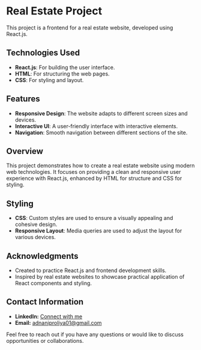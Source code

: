 # Real Estate Project

This project is a frontend for a real estate website, developed using React.js.

## Technologies Used

- **React.js**: For building the user interface.
- **HTML**: For structuring the web pages.
- **CSS**: For styling and layout.

## Features

- **Responsive Design**: The website adapts to different screen sizes and devices.
- **Interactive UI**: A user-friendly interface with interactive elements.
- **Navigation**: Smooth navigation between different sections of the site.

## Overview

This project demonstrates how to create a real estate website using modern web technologies. It focuses on providing a clean and responsive user experience with React.js, enhanced by HTML for structure and CSS for styling.

## Styling

- **CSS**: Custom styles are used to ensure a visually appealing and cohesive design.
- **Responsive Layout**: Media queries are used to adjust the layout for various devices.

## Acknowledgments

- Created to practice React.js and frontend development skills.
- Inspired by real estate websites to showcase practical application of React components and styling.

## Contact Information

- **LinkedIn:** [Connect with me](https://linkedin.com/in/mohammedadnan-iproliya)
- **Email:** [adnaniproliya01@gmail.com](mailto:adnaniproliya01@gmail.com)

Feel free to reach out if you have any questions or would like to discuss opportunities or collaborations.
